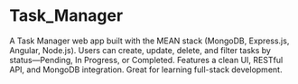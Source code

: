 # Task_Manager
A Task Manager web app built with the MEAN stack (MongoDB, Express.js, Angular, Node.js). Users can create, update, delete, and filter tasks by status—Pending, In Progress, or Completed. Features a clean UI, RESTful API, and MongoDB integration. Great for learning full-stack development.
